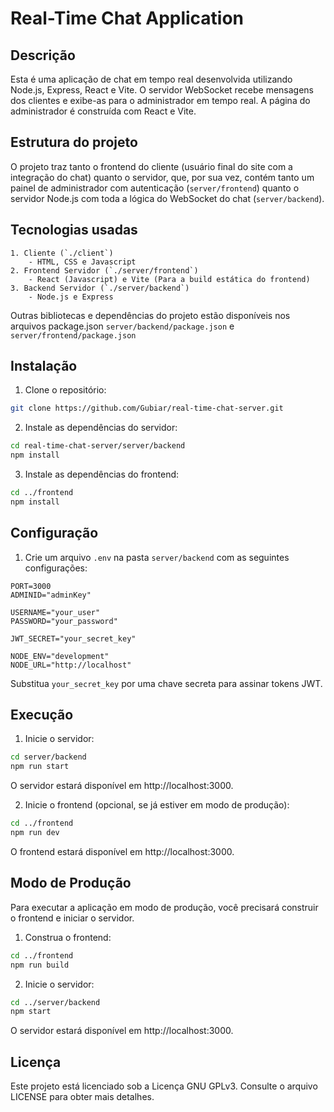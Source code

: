 # Real-Time Chat Application

## Descrição

Esta é uma aplicação de chat em tempo real desenvolvida utilizando Node.js, Express, React e Vite. O servidor WebSocket recebe mensagens dos clientes e exibe-as para o administrador em tempo real. A página do administrador é construída com React e Vite.

## Estrutura do projeto

O projeto traz tanto o frontend do cliente (usuário final do site com a integração do chat) quanto o servidor, que, por sua vez, contém tanto um painel de administrador com autenticação (`server/frontend`) quanto o servidor Node.js com toda a lógica do WebSocket do chat (`server/backend`).

## Tecnologias usadas
    1. Cliente (`./client`)
        - HTML, CSS e Javascript
    2. Frontend Servidor (`./server/frontend`)
        - React (Javascript) e Vite (Para a build estática do frontend)
    3. Backend Servidor (`./server/backend`)
        - Node.js e Express

Outras bibliotecas e dependências do projeto estão disponíveis nos arquivos package.json
    `server/backend/package.json` e `server/frontend/package.json`
   

## Instalação

1. Clone o repositório:

```bash
git clone https://github.com/Gubiar/real-time-chat-server.git
```

2. Instale as dependências do servidor:

```bash
cd real-time-chat-server/server/backend
npm install
```

3. Instale as dependências do frontend:

```bash
cd ../frontend
npm install
```

## Configuração

1. Crie um arquivo `.env` na pasta `server/backend` com as seguintes configurações:

```env
PORT=3000
ADMINID="adminKey"

USERNAME="your_user"
PASSWORD="your_password"

JWT_SECRET="your_secret_key"

NODE_ENV="development"
NODE_URL="http://localhost"
```

Substitua `your_secret_key` por uma chave secreta para assinar tokens JWT.

## Execução

1. Inicie o servidor:

```bash
cd server/backend
npm run start
```

O servidor estará disponível em http://localhost:3000.

2. Inicie o frontend (opcional, se já estiver em modo de produção):

```bash
cd ../frontend
npm run dev
```

O frontend estará disponível em http://localhost:3000.

## Modo de Produção

Para executar a aplicação em modo de produção, você precisará construir o frontend e iniciar o servidor.

1. Construa o frontend:

```bash
cd ../frontend
npm run build
```

2. Inicie o servidor:

```bash
cd ../server/backend
npm start
```

O servidor estará disponível em http://localhost:3000.

## Licença

Este projeto está licenciado sob a Licença GNU GPLv3. Consulte o arquivo LICENSE para obter mais detalhes.